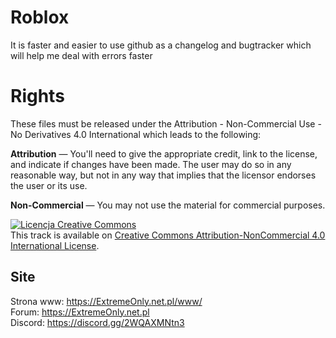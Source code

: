 # Roblox 
It is faster and easier to use github as a changelog and bugtracker which will help me deal with errors faster

# Rights
These files must be released under the Attribution - Non-Commercial Use - No Derivatives 4.0 International which leads to the following:

**Attribution** — You'll need to give the appropriate credit, link to the license, and indicate if changes have been made. The user may do so in any reasonable way, but not in any way that implies that the licensor endorses the user or its use.

**Non-Commercial** — You may not use the material for commercial purposes.

<a rel="license" href="http://creativecommons.org/licenses/by-nc/4.0/"><img alt="Licencja Creative Commons" style="border-width:0" src="https://i.creativecommons.org/l/by-nc/4.0/88x31.png" /></a><br />This track is available on <a rel="license" href="http://creativecommons.org/licenses/by-nc/4.0/">Creative Commons Attribution-NonCommercial 4.0 International License</a>.

## Site

Strona www: https://ExtremeOnly.net.pl/www/<br />
Forum: https://ExtremeOnly.net.pl<br />
Discord: https://discord.gg/2WQAXMNtn3

